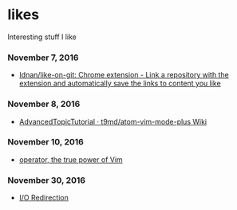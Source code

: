 # likes
Interesting stuff I like

### November 7, 2016
- [Idnan/like-on-git: Chrome extension - Link a repository with the extension and automatically save the links to content you like](https://github.com/Idnan/like-on-git) 

### November 8, 2016
- [AdvancedTopicTutorial · t9md/atom-vim-mode-plus Wiki](https://github.com/t9md/atom-vim-mode-plus/wiki/AdvancedTopicTutorial) 

### November 10, 2016
- [operator, the true power of Vim](http://whileimautomaton.net/2008/11/vimm3/operator) 

### November 30, 2016
- [I/O Redirection](http://www.tldp.org/LDP/abs/html/io-redirection.html) 
